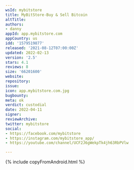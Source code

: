 ```yaml
---
wsId: mybitstore
title: MyBitStore-Buy & Sell Bitcoin
altTitle: 
authors:
- danny
appId: app.mybitstore.com
appCountry: us
idd: '1579519877'
released: '2021-08-12T07:00:00Z'
updated: 2022-02-13
version: '2.5'
stars: 4.1
reviews: 8
size: '66201600'
website: 
repository: 
issue: 
icon: app.mybitstore.com.jpg
bugbounty: 
meta: ok
verdict: custodial
date: 2022-04-11
signer: 
reviewArchive: 
twitter: mybitstore
social:
- https://facebook.com/mybitstore
- https://instagram.com/mybitstore_app/
- https://youtube.com/channel/UCF2J6gWekpTk4jh63RbPVlw

---
```


{% include copyFromAndroid.html %}
